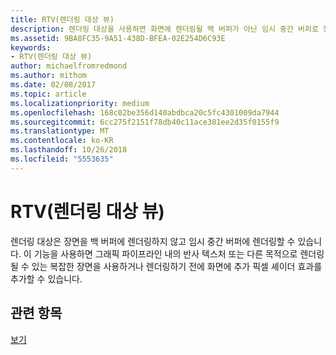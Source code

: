 ```yaml
---
title: RTV(렌더링 대상 뷰)
description: 렌더링 대상을 사용하면 화면에 렌더링될 백 버퍼가 아닌 임시 중간 버퍼로 장면이 렌더링되게 할 수 있습니다.
ms.assetid: 9BA8FC35-9A51-438D-BFEA-02E254D6C93E
keywords:
- RTV(렌더링 대상 뷰)
author: michaelfromredmond
ms.author: mithom
ms.date: 02/08/2017
ms.topic: article
ms.localizationpriority: medium
ms.openlocfilehash: 168c02be356d140abdbca20c5fc4301009da7944
ms.sourcegitcommit: 6cc275f2151f78db40c11ace381ee2d35f0155f9
ms.translationtype: MT
ms.contentlocale: ko-KR
ms.lasthandoff: 10/26/2018
ms.locfileid: "5553635"
---
```

# <a name="render-target-view-rtv"></a>RTV(렌더링 대상 뷰)


렌더링 대상은 장면을 백 버퍼에 렌더링하지 않고 임시 중간 버퍼에 렌더링할 수 있습니다. 이 기능을 사용하면 그래픽 파이프라인 내의 반사 텍스처 또는 다른 목적으로 렌더링될 수 있는 복잡한 장면을 사용하거나 렌더링하기 전에 화면에 추가 픽셀 셰이더 효과를 추가할 수 있습니다.

## <a name="span-idrelated-topicsspanrelated-topics"></a><span id="related-topics"></span>관련 항목


[보기](views.md)

 

 




